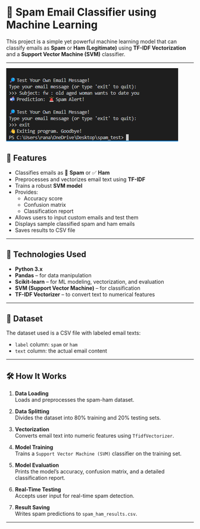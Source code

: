 # 📧 Spam Email Classifier using Machine Learning

This project is a simple yet powerful machine learning model that can classify emails as **Spam** or **Ham (Legitimate)** using **TF-IDF Vectorization** and a **Support Vector Machine (SVM)** classifier.

---
![image alt](https://github.com/learnercoder1310/Spam-Alert-Detection/blob/5cfb58bbfc7956c52e12d40752f2667c7fc5230f/build/spam_3.png)
## 🚀 Features

- Classifies emails as 🚨 **Spam** or ✅ **Ham**
- Preprocesses and vectorizes email text using **TF-IDF**
- Trains a robust **SVM model**
- Provides:
  - Accuracy score
  - Confusion matrix
  - Classification report
- Allows users to input custom emails and test them
- Displays sample classified spam and ham emails
- Saves results to CSV file

---

## 🧠 Technologies Used

- **Python 3.x**
- **Pandas** – for data manipulation
- **Scikit-learn** – for ML modeling, vectorization, and evaluation
- **SVM (Support Vector Machine)** – for classification
- **TF-IDF Vectorizer** – to convert text to numerical features

---

## 📁 Dataset

The dataset used is a CSV file with labeled email texts:
- `label` column: `spam` or `ham`
- `text` column: the actual email content

---

## 🛠 How It Works

1. **Data Loading**  
   Loads and preprocesses the spam-ham dataset.

2. **Data Splitting**  
   Divides the dataset into 80% training and 20% testing sets.

3. **Vectorization**  
   Converts email text into numeric features using `TfidfVectorizer`.

4. **Model Training**  
   Trains a `Support Vector Machine (SVM)` classifier on the training set.

5. **Model Evaluation**  
   Prints the model’s accuracy, confusion matrix, and a detailed classification report.

6. **Real-Time Testing**  
   Accepts user input for real-time spam detection.

7. **Result Saving**  
   Writes spam predictions to `spam_ham_results.csv`.

---



